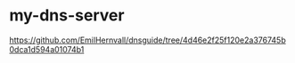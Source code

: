 # my-dns-server

https://github.com/EmilHernvall/dnsguide/tree/4d46e2f25f120e2a376745b0dca1d594a01074b1

